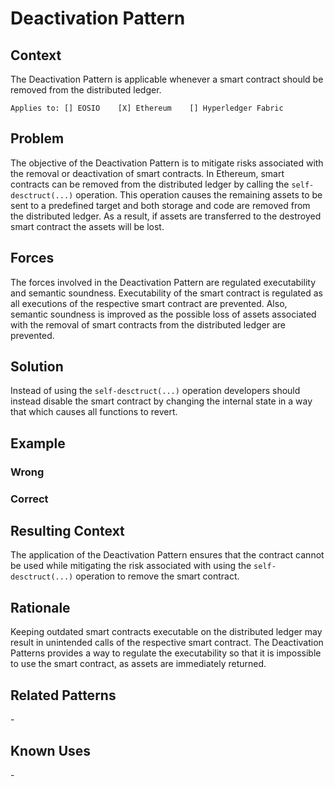 # Deactivation Pattern

## Context
The Deactivation Pattern is applicable whenever a smart contract should be removed from the distributed ledger.

``Applies to: [] EOSIO    [X] Ethereum    [] Hyperledger Fabric``
## Problem
The objective of the Deactivation Pattern is to mitigate risks associated with the removal or deactivation of smart contracts. In Ethereum, smart contracts can be removed from the distributed ledger by calling the ``self-desctruct(...)`` operation. This operation causes the remaining assets to be sent to a predefined target and both storage and code are removed from the distributed ledger. As a result, if assets are transferred to the destroyed smart contract the assets will be lost. 

## Forces
The forces involved in the Deactivation Pattern are regulated executability and semantic soundness. Executability of the smart contract is regulated as all executions of the respective smart contract are prevented. Also, semantic soundness is improved as the possible loss of assets associated with the removal of smart contracts from the distributed ledger are prevented.

## Solution
Instead of using the ``self-desctruct(...)`` operation developers should instead disable the smart contract by changing the internal state in a way that which causes all functions to revert. 

## Example
### Wrong

### Correct

## Resulting Context
The application of the Deactivation Pattern ensures that the contract cannot be used while mitigating the risk associated with using the ``self-desctruct(...)`` operation to remove the smart contract. 

## Rationale
Keeping outdated smart contracts executable on the distributed ledger may result in unintended calls of the respective smart contract. The Deactivation Patterns provides a way to regulate the executability so that it is impossible to use the smart contract, as assets are immediately returned.

## Related Patterns
\-

## Known Uses
\-
